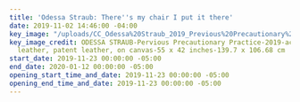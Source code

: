 ```yaml
---
title: 'Odessa Straub: There''s my chair I put it there'
date: 2019-11-02 14:46:00 -04:00
key_image: "/uploads/CC_Odessa%20Straub_2019_Previous%20Precautionary%20Practice%20copy.jpg"
key_image_credit: ODESSA STRAUB-Pervious Precautionary Practice-2019-acrylic, dye,
  leather, patent leather, on canvas-55 x 42 inches-139.7 x 106.68 cm
start_date: 2019-11-23 00:00:00 -05:00
end_date: 2020-01-12 00:00:00 -05:00
opening_start_time_and_date: 2019-11-23 00:00:00 -05:00
opening_end_time_and_date: 2019-11-23 00:00:00 -05:00
---
```


